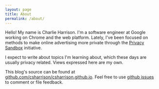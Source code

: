 ```yaml
---
layout: page
title: About
permalink: /about/
---
```


Hello! My name is Charlie Harrison. I'm a software engineer at Google working on Chrome and the web platform.
Lately, I've been focused on methods to make online advertising more private through the [Privacy Sandbox](https://privacysandbox.com/) initiative.

I expect to write about topics I'm learning about, which these days are usually privacy related. Views expressed here are my own.

This blog's source can be found at [github.com/csharrison/csharrison.github.io](https://github.com/csharrison/csharrison.github.io). Feel free to use [github issues](https://github.com/csharrison/csharrison.github.io/issues) to comment or file feedback.